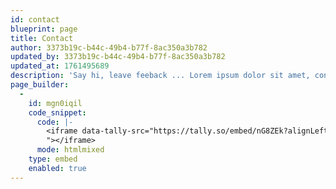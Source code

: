```yaml
---
id: contact
blueprint: page
title: Contact
author: 3373b19c-b44c-49b4-b77f-8ac350a3b782
updated_by: 3373b19c-b44c-49b4-b77f-8ac350a3b782
updated_at: 1761495689
description: 'Say hi, leave feeback ... Lorem ipsum dolor sit amet, consetetur sadipscing elitr, sed diam nonumy eirmod tempor invidunt ut labore et dolore magna aliquyam erat, sed diam voluptua. At vero eos et accusam et justo duo dolores et ea rebum. Stet clita kasd gubergren, no sea takimata sanctus est Lorem ipsum dolor sit amet.'
page_builder:
  -
    id: mgn0iqil
    code_snippet:
      code: |-
        <iframe data-tally-src="https://tally.so/embed/nG8ZEk?alignLeft=1&hideTitle=1&transparentBackground=1&dynamicHeight=1" loading="lazy" width="100%" height="276" frameborder="0" marginheight="0" marginwidth="0" title="Contact
        "></iframe>
      mode: htmlmixed
    type: embed
    enabled: true
---
```

